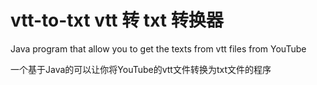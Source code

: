 # vtt-to-txt  vtt 转 txt 转换器
Java program that allow you to get the texts from vtt files from YouTube


一个基于Java的可以让你将YouTube的vtt文件转换为txt文件的程序
